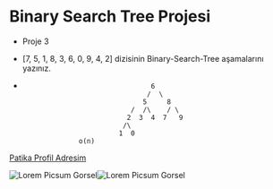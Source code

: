 # Binary Search Tree Projesi

* Proje 3

* [7, 5, 1, 8, 3, 6, 0, 9, 4, 2] dizisinin Binary-Search-Tree aşamalarını yazınız.




*                                     6
                                     /  \
                                    5     8
                                 /  /\    / \
                                2  3  4  7   9
                               /\  
                              1  0
                    o(n)

[Patika Profil Adresim](https://app.patika.dev/shelker)

![Lorem Picsum Gorsel](https://cdn.sanity.io/images/9kdepi1d/production/65c832d202a503b15d99e628f4313782f3ef50db-300x62.png)![Lorem Picsum Gorsel]( https://patika-prod.s3.eu-central-1.amazonaws.com/staticFiles/patikaLogo.png)


